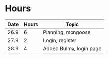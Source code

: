 # Hours

| Date | Hours | Topic                   |
| ---- | ----- | ----------------------- |
| 26.9 | 6     | Planning, mongoose      |
| 27.9 | 2     | Login, register         |
| 28.9 | 4     | Added Bulma, login page |
